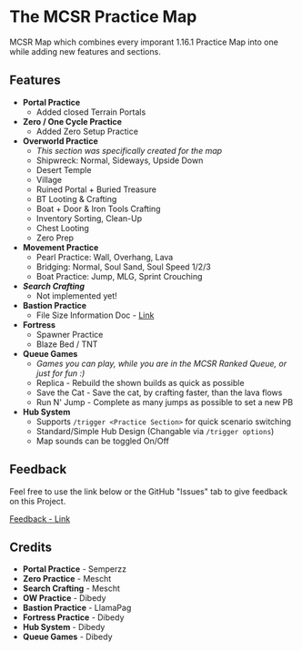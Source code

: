 # The MCSR Practice Map

MCSR Map which combines every imporant 1.16.1 Practice Map into one while adding new features and sections.

## Features
- **Portal Practice**
  - Added closed Terrain Portals
- **Zero / One Cycle Practice**
  - Added Zero Setup Practice
- **Overworld Practice**
  - *This section was specifically created for the map*
  - Shipwreck: Normal, Sideways, Upside Down
  - Desert Temple
  - Village
  - Ruined Portal + Buried Treasure
  - BT Looting & Crafting
  - Boat + Door & Iron Tools Crafting
  - Inventory Sorting, Clean-Up
  - Chest Looting
  - Zero Prep
- **Movement Practice**
  - Pearl Practice: Wall, Overhang, Lava
  - Bridging: Normal, Soul Sand, Soul Speed 1/2/3
  - Boat Practice: Jump, MLG, Sprint Crouching
- ***Search Crafting***
  - Not implemented yet!
- **Bastion Practice**
  - File Size Information Doc - [Link](https://docs.google.com/document/d/1Rwwi_wdfORUhWOdMs_ivI2N-IlWQMbfT3lh6bnO-8KA/edit?usp=sharing)
- **Fortress** 
  - Spawner Practice
  - Blaze Bed / TNT
- **Queue Games**
  - *Games you can play, while you are in the MCSR Ranked Queue, or just for fun :)*
  - Replica - Rebuild the shown builds as quick as possible
  - Save the Cat - Save the cat, by crafting faster, than the lava flows
  - Run N' Jump - Complete as many jumps as possible to set a new PB
- **Hub System**
  - Supports `/trigger <Practice Section>` for quick scenario switching
  - Standard/Simple Hub Design (Changable via `/trigger options`)
  - Map sounds can be toggled On/Off

## Feedback
Feel free to use the link below or the GitHub "Issues" tab to give feedback on this Project. 

[Feedback - Link](https://www.surveymonkey.com/r/YTMFP3J)

## Credits
- **Portal Practice** - Semperzz
- **Zero Practice** - Mescht
- **Search Crafting** - Mescht
- **OW Practice** - Dibedy
- **Bastion Practice** - LlamaPag
- **Fortress Practice** - Dibedy
- **Hub System** - Dibedy
- **Queue Games** - Dibedy
